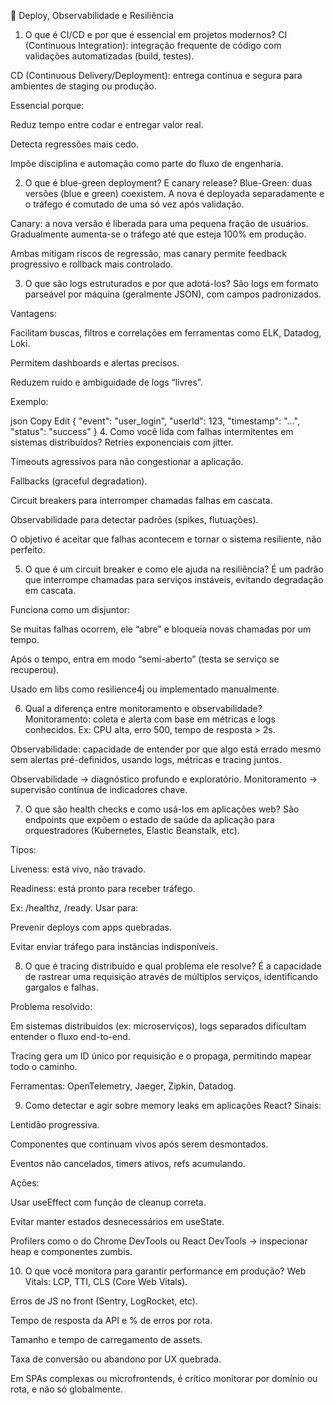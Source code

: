 🚀 Deploy, Observabilidade e Resiliência
1. O que é CI/CD e por que é essencial em projetos modernos?
CI (Continuous Integration): integração frequente de código com validações automatizadas (build, testes).

CD (Continuous Delivery/Deployment): entrega contínua e segura para ambientes de staging ou produção.

Essencial porque:

Reduz tempo entre codar e entregar valor real.

Detecta regressões mais cedo.

Impõe disciplina e automação como parte do fluxo de engenharia.

2. O que é blue-green deployment? E canary release?
Blue-Green: duas versões (blue e green) coexistem. A nova é deployada separadamente e o tráfego é comutado de uma só vez após validação.

Canary: a nova versão é liberada para uma pequena fração de usuários. Gradualmente aumenta-se o tráfego até que esteja 100% em produção.

Ambas mitigam riscos de regressão, mas canary permite feedback progressivo e rollback mais controlado.

3. O que são logs estruturados e por que adotá-los?
São logs em formato parseável por máquina (geralmente JSON), com campos padronizados.

Vantagens:

Facilitam buscas, filtros e correlações em ferramentas como ELK, Datadog, Loki.

Permitem dashboards e alertas precisos.

Reduzem ruído e ambiguidade de logs “livres”.

Exemplo:

json
Copy
Edit
{ "event": "user_login", "userId": 123, "timestamp": "...", "status": "success" }
4. Como você lida com falhas intermitentes em sistemas distribuídos?
Retries exponenciais com jitter.

Timeouts agressivos para não congestionar a aplicação.

Fallbacks (graceful degradation).

Circuit breakers para interromper chamadas falhas em cascata.

Observabilidade para detectar padrões (spikes, flutuações).

O objetivo é aceitar que falhas acontecem e tornar o sistema resiliente, não perfeito.

5. O que é um circuit breaker e como ele ajuda na resiliência?
É um padrão que interrompe chamadas para serviços instáveis, evitando degradação em cascata.

Funciona como um disjuntor:

Se muitas falhas ocorrem, ele “abre” e bloqueia novas chamadas por um tempo.

Após o tempo, entra em modo “semi-aberto” (testa se serviço se recuperou).

Usado em libs como resilience4j ou implementado manualmente.

6. Qual a diferença entre monitoramento e observabilidade?
Monitoramento: coleta e alerta com base em métricas e logs conhecidos.
Ex: CPU alta, erro 500, tempo de resposta > 2s.

Observabilidade: capacidade de entender por que algo está errado mesmo sem alertas pré-definidos, usando logs, métricas e tracing juntos.

Observabilidade → diagnóstico profundo e exploratório.
Monitoramento → supervisão contínua de indicadores chave.

7. O que são health checks e como usá-los em aplicações web?
São endpoints que expõem o estado de saúde da aplicação para orquestradores (Kubernetes, Elastic Beanstalk, etc).

Tipos:

Liveness: está vivo, não travado.

Readiness: está pronto para receber tráfego.

Ex: /healthz, /ready.
Usar para:

Prevenir deploys com apps quebradas.

Evitar enviar tráfego para instâncias indisponíveis.

8. O que é tracing distribuído e qual problema ele resolve?
É a capacidade de rastrear uma requisição através de múltiplos serviços, identificando gargalos e falhas.

Problema resolvido:

Em sistemas distribuídos (ex: microserviços), logs separados dificultam entender o fluxo end-to-end.

Tracing gera um ID único por requisição e o propaga, permitindo mapear todo o caminho.

Ferramentas: OpenTelemetry, Jaeger, Zipkin, Datadog.

9. Como detectar e agir sobre memory leaks em aplicações React?
Sinais:

Lentidão progressiva.

Componentes que continuam vivos após serem desmontados.

Eventos não cancelados, timers ativos, refs acumulando.

Ações:

Usar useEffect com função de cleanup correta.

Evitar manter estados desnecessários em useState.

Profilers como o do Chrome DevTools ou React DevTools → inspecionar heap e componentes zumbis.

10. O que você monitora para garantir performance em produção?
Web Vitals: LCP, TTI, CLS (Core Web Vitals).

Erros de JS no front (Sentry, LogRocket, etc).

Tempo de resposta da API e % de erros por rota.

Tamanho e tempo de carregamento de assets.

Taxa de conversão ou abandono por UX quebrada.

Em SPAs complexas ou microfrontends, é crítico monitorar por domínio ou rota, e não só globalmente.